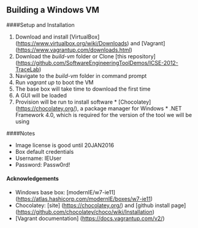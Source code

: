 ## Building a Windows VM

####Setup and Installation
 1. Download and install [VirtualBox] (https://www.virtualbox.org/wiki/Downloads) and [Vagrant] (https://www.vagrantup.com/downloads.html)
 2. Download the *build-vm* folder or Clone [this repository] (https://github.com/SoftwareEngineeringToolDemos/ICSE-2012-TraceLab)
 3. Navigate to the *build-vm* folder in command prompt
 4. Run *vagrant up* to boot the VM
  1. The base box will take time to download the first time
  2. A GUI will be loaded
  3. Provision will be run to install software
    * [Chocolatey] (https://chocolatey.org/), a package manager for Windows
    * .NET Framework 4.0, which is required for the version of the tool we will be using

####Notes
 * Image license is good until 20JAN2016
 * Box default credentials
  * Username: IEUser
  * Password: Passw0rd!

#### Acknowledgements
* Windows base box: [modernIE/w7-ie11] (https://atlas.hashicorp.com/modernIE/boxes/w7-ie11)
* Chocolatey: [site] (https://chocolatey.org/) and [github install page] (https://github.com/chocolatey/choco/wiki/Installation)
* [Vagrant documentation] (https://docs.vagrantup.com/v2/)

